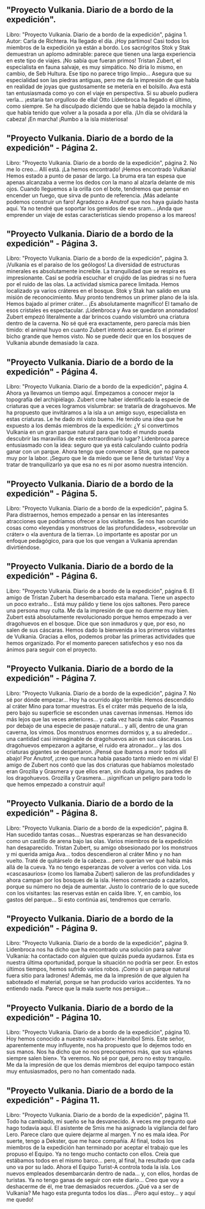 ## "Proyecto Vulkania. Diario de a bordo de la expedición".
Libro: "Proyecto Vulkania. Diario de a bordo de la expedición", página 1.
Autor: Carla de Richtera.
Ha llegado el día. ¡Hoy partimos!
Casi todos los miembros de la expedición ya están a bordo. Los sacrógritos Stok y Stak demuestran un aplomo admirable: parece que tienen una larga experiencia en este tipo de viajes. ¡No sabía que fueran primos!
Tristan Zubert, el especialista en fauna salvaje, es muy simpático. No diría lo mismo, en cambio, de Seb Hultura. Ese tipo no parece trigo limpio... Asegura que su especialidad son las piedras antiguas, pero me da la impresión de que habla en realidad de joyas que gustosamente se metería en el bolsillo.
Ava está tan entusiasmada como yo con el viaje en perspectiva. Si su abuelo pudiera verla... ¡estaría tan orgulloso de ella!
Otto Lidenbroca ha llegado el último, como siempre. Se ha disculpado diciendo que se había dejado la mochila y que había tenido que volver a la posada a por ella. ¡Un día se olvidará la cabeza!
¡En marcha! ¡Rumbo a la isla misteriosa!

## "Proyecto Vulkania. Diario de a bordo de la expedición" - Página 2.
Libro: "Proyecto Vulkania. Diario de a bordo de la expedición", página 2.
No me lo creo... Allí está. ¡La hemos encontrado! ¡Hemos encontrado Vulkania!
Hemos estado a punto de pasar de largo. La bruma era tan espesa que apenas alcanzaba a verme los dedos con la mano al alzarla delante de mis ojos. Cuando lleguemos a la orilla con el bote, tendremos que pensar en encender un fuego, que sirva de punto de referencia. ¡Más adelante podemos construir un faro!
Agradezco a Anutrof que nos haya guiado hasta aquí. Ya no tendré que soportar los gemidos de ese sram... ¡Anda que emprender un viaje de estas características siendo propenso a los mareos!

## "Proyecto Vulkania. Diario de a bordo de la expedición" - Página 3.
Libro: "Proyecto Vulkania. Diario de a bordo de la expedición", página 3.
¡Vulkania es el paraíso de los geólogos! La diversidad de estructuras minerales es absolutamente increíble. La tranquilidad que se respira es impresionante. Casi se podría escuchar el crujido de las piedras si no fuera por el ruido de las olas.
La actividad sísmica parece limitada. Hemos localizado ya varios cráteres en el bosque. Stok y Stak han salido en una misión de reconocimiento. Muy pronto tendremos un primer plano de la isla.
Hemos bajado al primer cráter... ¡Es absolutamente magnífico! El tamaño de esos cristales es espectacular. ¡Lidenbroca y Ava se quedaron anonadados!
Zubert empezó literalmente a dar brincos cuando vislumbró una criatura dentro de la caverna. No sé qué era exactamente, pero parecía más bien tímido: el animal huyo en cuanto Zubert intentó acercarse. Es el primer bicho grande que hemos visto. No se puede decir que en los bosques de Vulkania abunde demasiado la caza.

## "Proyecto Vulkania. Diario de a bordo de la expedición" - Página 4.
Libro: "Proyecto Vulkania. Diario de a bordo de la expedición", página 4.
Ahora ya llevamos un tiempo aquí. Empezamos a conocer mejor la topografía del archipiélago.
Zubert cree haber identificado la especie de criaturas que a veces logramos vislumbrar: se trataría de dragohuevos. Me ha propuesto que invitáramos a la isla a un amigo suyo, especialista en estas criaturas. Le he dado mi visto bueno.
He tenido una idea que he expuesto a los demás miembros de la expedición: ¿Y si convertimos Vulkania en un gran parque natural para que todo el mundo pueda descubrir las maravillas de este extraordinario lugar? Lidenbroca parece entusiasmado con la idea: seguro que ya está calculando cuánto podría ganar con un parque. Ahora tengo que convencer a Stok, que no parece muy por la labor. ¡Seguro que le da miedo que se llene de turistas! Voy a tratar de tranquilizarlo ya que esa no es ni por asomo nuestra intención.

## "Proyecto Vulkania. Diario de a bordo de la expedición" - Página 5.
Libro: "Proyecto Vulkania. Diario de a bordo de la expedición", página 5.
Para distraernos, hemos empezado a pensar en las interesantes atracciones que podríamos ofrecer a los visitantes. Se nos han ocurrido cosas como «leyendas y monstruos de las profundidades», «sobrevolar un cráter» o «la aventura de la tierra». Lo importante es apostar por un enfoque pedagógico, para que los que vengan a Vulkania aprendan divirtiéndose.

## "Proyecto Vulkania. Diario de a bordo de la expedición" - Página 6.
Libro: "Proyecto Vulkania. Diario de a bordo de la expedición", página 6.
El amigo de Tristan Zubert ha desembarcado esta mañana. Tiene un aspecto un poco extraño... Está muy pálido y tiene los ojos saltones. Pero parece una persona muy culta. Me da la impresión de que no duerme muy bien.
Zubert está absolutamente revolucionado porque hemos empezado a ver dragohuevos en el bosque. Dice que son inmaduros y que, por eso, no salen de sus cáscaras.
Hemos dado la bienvenida a los primeros visitantes de Vulkania. Gracias a ellos, podemos probar las primeras actividades que hemos organizado. Por el momento parecen satisfechos y eso nos da ánimos para seguir con el proyecto.

## "Proyecto Vulkania. Diario de a bordo de la expedición" - Página 7.
Libro: "Proyecto Vulkania. Diario de a bordo de la expedición", página 7.
No sé por dónde empezar... Hoy ha ocurrido algo terrible.
Hemos descendido al cráter Mino para tomar muestras. Es el cráter más pequeño de la isla, pero bajo su superficie se esconden unas cavernas inmensas. Hemos ido más lejos que las veces anteriores... y cada vez hacía más calor. Pasamos por debajo de una especie de pasaje natural... y allí, dentro de una gran caverna, los vimos. Dos monstruos enormes dormidos y, a su alrededor... una cantidad casi inimaginable de dragohuevos aún en sus cáscaras. Los dragohuevos empezaron a agitarse, el ruido era atronador... y las dos criaturas gigantes se despertaron.
¡Pensé que íbamos a morir todos allí abajo! Por Anutrof, ¡creo que nunca había pasado tanto miedo en mi vida!
El amigo de Zubert nos contó que las dos criaturas que habíamos molestado eran Grozilla y Grasmera y que ellos eran, sin duda alguna, los padres de los dragohuevos.
Grozilla y Grasmera... ¡significan un peligro para todo lo que hemos empezado a construir aquí!

## "Proyecto Vulkania. Diario de a bordo de la expedición" - Página 8.
Libro: "Proyecto Vulkania. Diario de a bordo de la expedición", página 8.
Han sucedido tantas cosas... Nuestras esperanzas se han desvanecido como un castillo de arena bajo las olas.
Varios miembros de la expedición han desaparecido. Tristan Zubert, su amigo obsesionado por los monstruos y mi querida amiga Ava... todos descendieron al cráter Mino y no han vuelto. Traté de quitárselo de la cabeza... pero querían ver qué había más allá de la cueva. Ya no tengo esperanzas de volver a verlos con vida.
Los «cascasaurios» (como los llamaba Zubert) salieron de las profundidades y ahora campan por los bosques de la isla. Hemos comenzado a cazarlos, porque su número no deja de aumentar.
Justo lo contrario de lo que sucede con los visitantes: las reservas están en caída libre. Y, en cambio, los gastos del parque... Si esto continúa así, tendremos que cerrarlo.

## "Proyecto Vulkania. Diario de a bordo de la expedición" - Página 9.
Libro: "Proyecto Vulkania. Diario de a bordo de la expedición", página 9.
Lidenbroca nos ha dicho que ha encontrado una solución para salvar Vulkania: ha contactado con alguien que quizás pueda ayudarnos.
Esta es nuestra última oportunidad, porque la situación no podría ser peor. En estos últimos tiempos, hemos sufrido varios robos. ¡Como si un parque natural fuera sitio para ladrones! Además, me da la impresión de que alguien ha saboteado el material, porque se han producido varios accidentes. Ya no entiendo nada. Parece que la mala suerte nos persigue...

## "Proyecto Vulkania. Diario de a bordo de la expedición" - Página 10.
Libro: "Proyecto Vulkania. Diario de a bordo de la expedición", página 10.
Hoy hemos conocido a nuestro «salvador»: Hannibol Smis. Este señor, aparentemente muy influyente, nos ha propuesto que lo dejemos todo en sus manos. Nos ha dicho que no nos preocupemos más, que sus «planes siempre salen bien». Ya veremos. No sé por qué, pero no estoy tranquilo. Me da la impresión de que los demás miembros del equipo tampoco están muy entusiasmados, pero no han comentado nada.

## "Proyecto Vulkania. Diario de a bordo de la expedición" - Página 11.
Libro: "Proyecto Vulkania. Diario de a bordo de la expedición", página 11.
Todo ha cambiado, mi sueño se ha desvanecido.
A veces me pregunto qué hago todavía aquí. El asistente de Smis me ha asignado la vigilancia del faro Lero. Parece claro que quiere dejarme al margen. Y no es mala idea. Por suerte, tengo a Dekster, que me hace compañía.
Al final, todos los miembros de la expedición han terminado por aceptar el trabajo que les propuso el Equipo. Ya no tengo mucho contacto con ellos. Creía que estábamos todos en el mismo barco... pero, al final, ha resultado que cada uno va por su lado.
Ahora el Equipo Turist-A controla toda la isla. Los nuevos empleados desembarcarán dentro de nada... y, con ellos, hordas de turistas.
Ya no tengo ganas de seguir con este diario... Creo que voy a deshacerme de él, me trae demasiados recuerdos.
¿Qué va a ser de Vulkania? Me hago esta pregunta todos los días... ¡Pero aquí estoy... y aquí me quedo!
